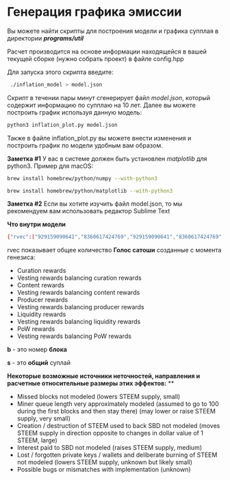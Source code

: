 # Генерация графика эмиссии
<!-- toc -->

Вы можете найти скрипты для построения модели и графика супплая в директории  **_programs/util_**

Расчет производится на основе информации находящейся в вашей текущей сборке (нужно собрать проект) в файле config.hpp

Для запуска этого скрипта введите:
```bash
 ./inflation_model > model.json
```

Скрипт в течении пары минут сгенерирует файл  _model.json_, который содержит информацию по супплаю на 10 лет. Далее вы можете построить график используя данную модель:
```bash
python3 inflation_plot.py model.json
```

Также в файле inflation_plot.py вы можете внести изменения и построить график по модели удобным вам образом.


**Заметка #1** У вас в системе должен быть установлен _matplotlib_ для python3.
Пример для macOS:
```bash
brew install homebrew/python/numpy --with-python3
```

```bash
brew install homebrew/python/matplotlib --with-python3
```

**Заметка #2** Если вы хотите изучить файл model.json, то мы рекомендуем вам использовать редактор Sublime Text

**Что внутри модели**

```bash
{"rvec":["929159090641","8360617424769","929159090641","8360617424769","197985103985","1780051544865","195077031513","1755693283617","179687790278","1615357001502"],"b":68585000,"s":"24303404786580"}
```

rvec показывает общее количество **Голос сатоши** созданные с момента генезиса:

- Curation rewards
- Vesting rewards balancing curation rewards
- Content rewards
- Vesting rewards balancing content rewards
- Producer rewards
- Vesting rewards balancing producer rewards
- Liquidity rewards
- Vesting rewards balancing liquidity rewards
- PoW rewards
- Vesting rewards balancing PoW rewards

**b** - это номер **блока**

**s** - это **общий** суплай

**Некоторые возможные источники неточностей, направления и расчетные относительные размеры этих эффектов:**
**

- Missed blocks not modeled (lowers STEEM supply, small)
- Miner queue length very approximately modeled (assumed to go to 100 during the first blocks and then stay there) (may lower or raise STEEM supply, very small)
- Creation / destruction of STEEM used to back SBD not modeled (moves STEEM supply in direction opposite to changes in dollar value of 1 STEEM, large)
- Interest paid to SBD not modeled (raises STEEM supply, medium)
- Lost / forgotten private keys / wallets and deliberate burning of STEEM not modeled (lowers STEEM supply, unknown but likely small)
- Possible bugs or mismatches with implementation (unknown)
